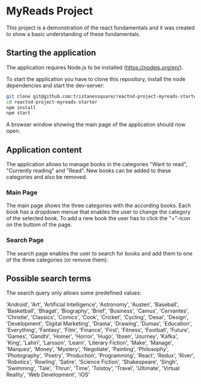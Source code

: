 # MyReads Project

This project is a demonstration of the react fundamentals and it was created to show a basic understanding of these fundamentals.

## Starting the application
The application requires Node.js to be installed (https://nodejs.org/en/).

To start the application you have to clone this repository, install the node dependencies and start the dev-server:

```bash
git clone git@github.com:tristanessquare/reactnd-project-myreads-starter.git
cd reactnd-project-myreads-starter
npm install
npm start
```

A browser window showing the main page of the application should now open.

## Application content

The application allows to manage books in the categories "Want to read", "Currently reading" and "Read". New books can be added to these categories and also be removed.

### Main Page

The main page shows the three categories with the according books. Each book has a dropdown menue that enables the user to change the category of the selected book.
To add a new book the user has to click the "+"-icon on the buttom of the page.

### Search Page

The search page enables the user to search for books and add them to one of the three categories (or remove them).

## Possible search terms

The search query only allows some predefined values:

'Android', 'Art', 'Artificial Intelligence', 'Astronomy', 'Austen', 'Baseball', 'Basketball', 'Bhagat', 'Biography', 'Brief', 'Business', 'Camus', 'Cervantes', 'Christie', 'Classics', 'Comics', 'Cook', 'Cricket', 'Cycling', 'Desai', 'Design', 'Development', 'Digital Marketing', 'Drama', 'Drawing', 'Dumas', 'Education', 'Everything', 'Fantasy', 'Film', 'Finance', 'First', 'Fitness', 'Football', 'Future', 'Games', 'Gandhi', 'Homer', 'Horror', 'Hugo', 'Ibsen', 'Journey', 'Kafka', 'King', 'Lahiri', 'Larsson', 'Learn', 'Literary Fiction', 'Make', 'Manage', 'Marquez', 'Money', 'Mystery', 'Negotiate', 'Painting', 'Philosophy', 'Photography', 'Poetry', 'Production', 'Programming', 'React', 'Redux', 'River', 'Robotics', 'Rowling', 'Satire', 'Science Fiction', 'Shakespeare', 'Singh', 'Swimming', 'Tale', 'Thrun', 'Time', 'Tolstoy', 'Travel', 'Ultimate', 'Virtual Reality', 'Web Development', 'iOS'